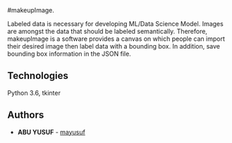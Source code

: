 #makeupImage.

Labeled data is necessary for developing ML/Data Science Model. Images are amongst the data that should be labeled semantically. Therefore,
makeupImage is a software provides a canvas on which people can import their desired image then label data with a bounding box. In addition, save
bounding box information in the JSON file. 

## Technologies

Python 3.6, tkinter 


## Authors

* **ABU YUSUF** - [mayusuf](https://github.com/mayusuf)